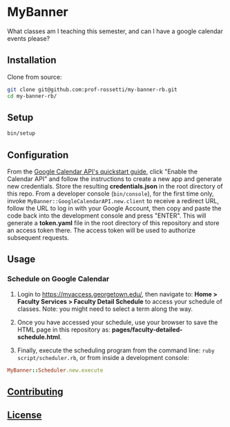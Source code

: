 # MyBanner

What classes am I teaching this semester, and can I have a google calendar events please?

## Installation

Clone from source:

```sh
git clone git@github.com:prof-rossetti/my-banner-rb.git
cd my-banner-rb/
```

## Setup

```sh
bin/setup
```

## Configuration

From the [Google Calendar API's quickstart guide](https://developers.google.com/calendar/quickstart/ruby), click "Enable the Calendar API" and follow the instructions to create a new app and generate new credentials. Store the resulting **credentials.json** in the root directory of this repo. From a developer console (`bin/console`), for the first time only, invoke `MyBanner::GoogleCalendarAPI.new.client` to receive a redirect URL, follow the URL to log in with your Google Account, then copy and paste the code back into the development console and press "ENTER". This will generate a **token.yaml** file in the root directory of this repository and store an access token there. The access token will be used to authorize subsequent requests.

## Usage

### Schedule on Google Calendar

1. Login to https://myaccess.georgetown.edu/, then navigate to: **Home > Faculty Services > Faculty Detail Schedule** to access your schedule of classes. Note: you might need to select a term along the way.

2. Once you have accessed your schedule, use your browser to save the HTML page in this repository as: **pages/faculty-detailed-schedule.html**.

3. Finally, execute the scheduling program from the command line: `ruby script/scheduler.rb`, or from inside a development console:

```rb
MyBanner::Scheduler.new.execute
```

## [Contributing](/CONTRIBUTING.md)

## [License](/LICENSE.md)
